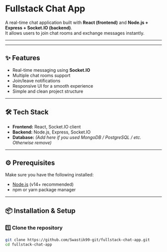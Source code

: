 # Fullstack Chat App

A real-time chat application built with **React (frontend)** and **Node.js + Express + Socket.IO (backend)**.  
It allows users to join chat rooms and exchange messages instantly.

---

---

## ✨ Features

- Real-time messaging using **Socket.IO**
- Multiple chat rooms support
- Join/leave notifications
- Responsive UI for a smooth experience
- Simple and clean project structure

---

## 🛠️ Tech Stack

- **Frontend:** React, Socket.IO client  
- **Backend:** Node.js, Express, Socket.IO  
- **Database:** *(Add here if you used MongoDB / PostgreSQL / etc. Otherwise remove)*

---

## ⚙️ Prerequisites

Make sure you have the following installed:

- [Node.js](https://nodejs.org/) (v14+ recommended)  
- npm or yarn package manager  

---

## 📦 Installation & Setup

### 1️⃣ Clone the repository
```bash
git clone https://github.com/Swastik99-git/fullstack-chat-app.git
cd fullstack-chat-app
